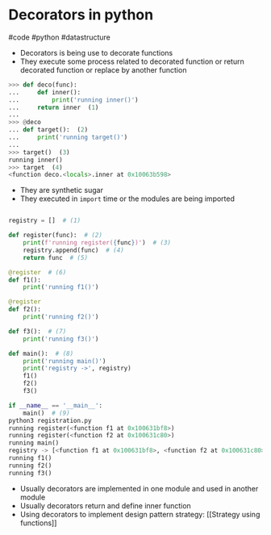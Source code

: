 # Decorators in python
#code #python #datastructure

- Decorators is being use to decorate functions
- They execute some process related to decorated function or return decorated function or replace by another function
```python
>>> def deco(func):
...     def inner():
...         print('running inner()')
...     return inner  (1)
...
>>> @deco
... def target():  (2)
...     print('running target()')
...
>>> target()  (3)
running inner()
>>> target  (4)
<function deco.<locals>.inner at 0x10063b598>
```
- They are synthetic sugar
- They executed in `import` time or the modules are being imported
```python

registry = []  # (1)

def register(func):  # (2)
    print(f'running register({func})')  # (3)
    registry.append(func)  # (4)
    return func  # (5)

@register  # (6)
def f1():
    print('running f1()')

@register
def f2():
    print('running f2()')

def f3():  # (7)
    print('running f3()')

def main():  # (8)
    print('running main()')
    print('registry ->', registry)
    f1()
    f2()
    f3()

if __name__ == '__main__':
    main()  # (9)
python3 registration.py
running register(<function f1 at 0x100631bf8>)
running register(<function f2 at 0x100631c80>)
running main()
registry -> [<function f1 at 0x100631bf8>, <function f2 at 0x100631c80>]
running f1()
running f2()
running f3()
```

- Usually decorators are implemented in one module and used in another module
- Usually decorators return and define inner function
- Using decorators to implement design pattern strategy: [[Strategy using functions]]
